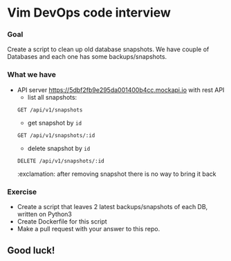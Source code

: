 # Vim DevOps code interview

### Goal
Create a script to clean up old database snapshots.
We have couple of Databases and each one has some backups/snapshots.  
 


### What we have
- API server https://5dbf2fb9e295da001400b4cc.mockapi.io with rest API
    - list all snapshots:
    ```
    GET /api/v1/snapshots
    ```
   - get snapshot by `id`
    ```
    GET /api/v1/snapshots/:id
    ```
    - delete snapshot by `id`
    ```
    DELETE /api/v1/snapshots/:id
    ```
    <aside class="warning">
    :exclamation: after removing snapshot there is no way to bring it back
    </aside>

### Exercise
- Create a script that leaves 2 latest backups/snapshots of each DB, written on Python3
- Create Dockerfile for this script 
- Make a pull request with your answer to this repo.


## Good luck!
